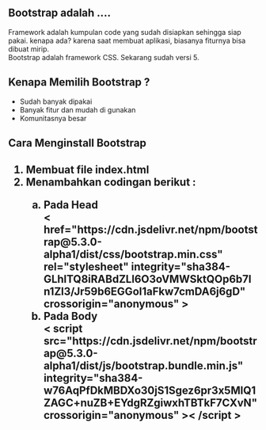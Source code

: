 <h2> Bootstrap adalah .... </h2>
Framework adalah kumpulan code yang sudah disiapkan sehingga siap pakai. kenapa ada? karena saat membuat aplikasi, biasanya fiturnya bisa dibuat mirip.<br/>
Bootstrap adalah framework CSS. Sekarang sudah versi 5.
<h2> Kenapa Memilih Bootstrap ? </h2>
<ul>
    <li> Sudah banyak dipakai </li>
    <li> Banyak fitur dan mudah di gunakan </li>
    <li> Komunitasnya besar </li>
</ul>
<h2> Cara Menginstall Bootstrap <h2>
<ol type="1">
    <li> Membuat file index.html </li>
    <li> Menambahkan codingan berikut : </li>
    <ol type="a">
        <li> Pada Head </li>
        < href="https://cdn.jsdelivr.net/npm/bootstrap@5.3.0-alpha1/dist/css/bootstrap.min.css" rel="stylesheet" integrity="sha384-GLhlTQ8iRABdZLl6O3oVMWSktQOp6b7In1Zl3/Jr59b6EGGoI1aFkw7cmDA6j6gD" crossorigin="anonymous" >
        <li> Pada Body </li>
        < script src="https://cdn.jsdelivr.net/npm/bootstrap@5.3.0-alpha1/dist/js/bootstrap.bundle.min.js" integrity="sha384-w76AqPfDkMBDXo30jS1Sgez6pr3x5MlQ1ZAGC+nuZB+EYdgRZgiwxhTBTkF7CXvN" crossorigin="anonymous" >< /script >
    </ol>
</ol>
